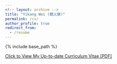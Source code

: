 ```yaml
---
<!-- layout: archive -->
title: "Yikang Wei (魏义康)"
permalink: /cv/
author_profile: true
redirect_from:
  - /resume
---
```


{% include base_path %}

[Click to View My Up-to-date Curriculum Vitae [PDF]](https://github.com/weiyikang/weiyikang.github.io/blob/master/files/weiyikang_cv.pdf)

